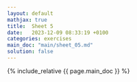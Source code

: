 ```yaml
---
layout: default
mathjax: true
title:  Sheet 5
date:   2023-12-09 08:33:19 +0100
categories: exercises 
main_doc: "main/sheet_05.md"
solution: false
---
```




{% include_relative {{ page.main_doc }} %}